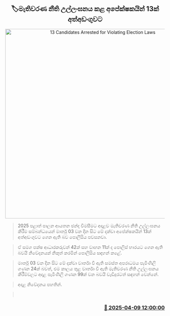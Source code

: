 <p align='center'><b><h2 align='center' title='13 Candidates Arrested for Violating Election Laws'>🏷මැතිවරණ නීති උල්ලංඝනය කළ අපේක්ෂකයින් 13ක් අත්අඩංගුවට</h2></b></p>
<p align='center'><img src='https://helakuru.sgp1.cdn.digitaloceanspaces.com/esana/images/lib/arrested2[1].jpg' width='600' alt='13 Candidates Arrested for Violating Election Laws'></p>

> 2025 පළාත් පාලන ආයතන ඡන්ද විමසීමට අදාළව මැතිවරණ නීති උල්ලංඝනය කිරීම සම්බන්ධයෙන් මාර්තු 03 වන දින සිට මේ දක්වා අපේක්ෂකයින් 13ක් අත්අඩංගුවට ගෙන ඇති බව පොලීසිය පවසනවා.

> ඒ සමග පක්ෂ ආධාරකරුවන් 42ක් සහ වාහන 11ක් ද පොලිස් භාරයට ගෙන ඇති බවයි නිවේදනයක් නිකුත් කරමින් පොලීසිය සඳහන් කළේ.

> මාර්තු 03 වන දින සිට මේ දක්වා වාර්තා වී ඇති සමස්ත අපරාධමය පැමිණිලි ගණන 24ක් බවත්, එම කාලය තුළ වාර්තා වී ඇති මැතිවරණ නීති උල්ලංඝනය කිරීම්වලට අදාළ පැමිණිලි ගණන 99ක් වන බවයි වැඩිදුරටත් සඳහන් වෙන්නේ.

> අදාළ නිවේදනය පහතින්.

>  



<h3 align='right'><a href='https://www.helakuru.lk/esana/p/109112/'>📅 2025-04-09 12:00:00</a></h3>
